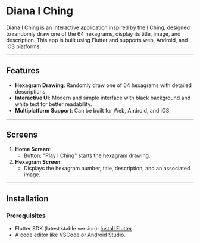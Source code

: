 # Diana I Ching

Diana I Ching is an interactive application inspired by the I Ching, designed to randomly draw one of the 64 hexagrams, display its title, image, and description. This app is built using Flutter and supports web, Android, and iOS platforms.

---

## Features

- **Hexagram Drawing**: Randomly draw one of 64 hexagrams with detailed descriptions.
- **Interactive UI**: Modern and simple interface with black background and white text for better readability.
- **Multiplatform Support**: Can be built for Web, Android, and iOS.

---

## Screens

1. **Home Screen**:
   - Button: "Play I Ching" starts the hexagram drawing.
2. **Hexagram Screen**:
   - Displays the hexagram number, title, description, and an associated image.

---

## Installation

### Prerequisites

- Flutter SDK (latest stable version): [Install Flutter](https://flutter.dev/docs/get-started/install)
- A code editor like VSCode or Android Studio.
